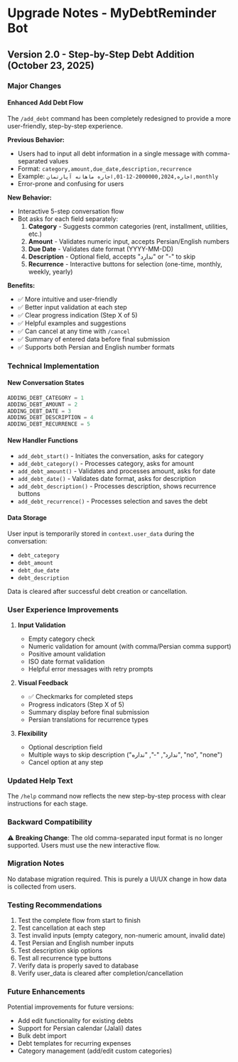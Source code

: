 # Upgrade Notes - MyDebtReminder Bot

## Version 2.0 - Step-by-Step Debt Addition (October 23, 2025)

### Major Changes

#### Enhanced Add Debt Flow
The `/add_debt` command has been completely redesigned to provide a more user-friendly, step-by-step experience.

**Previous Behavior:**
- Users had to input all debt information in a single message with comma-separated values
- Format: `category,amount,due_date,description,recurrence`
- Example: `اجاره,2000000,2024-12-01,اجاره ماهانه آپارتمان,monthly`
- Error-prone and confusing for users

**New Behavior:**
- Interactive 5-step conversation flow
- Bot asks for each field separately:
  1. **Category** - Suggests common categories (rent, installment, utilities, etc.)
  2. **Amount** - Validates numeric input, accepts Persian/English numbers
  3. **Due Date** - Validates date format (YYYY-MM-DD)
  4. **Description** - Optional field, accepts "ندارد" or "-" to skip
  5. **Recurrence** - Interactive buttons for selection (one-time, monthly, weekly, yearly)

**Benefits:**
- ✅ More intuitive and user-friendly
- ✅ Better input validation at each step
- ✅ Clear progress indication (Step X of 5)
- ✅ Helpful examples and suggestions
- ✅ Can cancel at any time with `/cancel`
- ✅ Summary of entered data before final submission
- ✅ Supports both Persian and English number formats

### Technical Implementation

#### New Conversation States
```python
ADDING_DEBT_CATEGORY = 1
ADDING_DEBT_AMOUNT = 2
ADDING_DEBT_DATE = 3
ADDING_DEBT_DESCRIPTION = 4
ADDING_DEBT_RECURRENCE = 5
```

#### New Handler Functions
- `add_debt_start()` - Initiates the conversation, asks for category
- `add_debt_category()` - Processes category, asks for amount
- `add_debt_amount()` - Validates and processes amount, asks for date
- `add_debt_date()` - Validates date format, asks for description
- `add_debt_description()` - Processes description, shows recurrence buttons
- `add_debt_recurrence()` - Processes selection and saves the debt

#### Data Storage
User input is temporarily stored in `context.user_data` during the conversation:
- `debt_category`
- `debt_amount`
- `debt_due_date`
- `debt_description`

Data is cleared after successful debt creation or cancellation.

### User Experience Improvements

1. **Input Validation**
   - Empty category check
   - Numeric validation for amount (with comma/Persian comma support)
   - Positive amount validation
   - ISO date format validation
   - Helpful error messages with retry prompts

2. **Visual Feedback**
   - ✅ Checkmarks for completed steps
   - Progress indicators (Step X of 5)
   - Summary display before final submission
   - Persian translations for recurrence types

3. **Flexibility**
   - Optional description field
   - Multiple ways to skip description ("ندارد", "-", "نداره", "no", "none")
   - Cancel option at any step

### Updated Help Text
The `/help` command now reflects the new step-by-step process with clear instructions for each stage.

### Backward Compatibility
⚠️ **Breaking Change**: The old comma-separated input format is no longer supported. Users must use the new interactive flow.

### Migration Notes
No database migration required. This is purely a UI/UX change in how data is collected from users.

### Testing Recommendations
1. Test the complete flow from start to finish
2. Test cancellation at each step
3. Test invalid inputs (empty category, non-numeric amount, invalid date)
4. Test Persian and English number inputs
5. Test description skip options
6. Test all recurrence type buttons
7. Verify data is properly saved to database
8. Verify user_data is cleared after completion/cancellation

### Future Enhancements
Potential improvements for future versions:
- Add edit functionality for existing debts
- Support for Persian calendar (Jalali) dates
- Bulk debt import
- Debt templates for recurring expenses
- Category management (add/edit custom categories)

